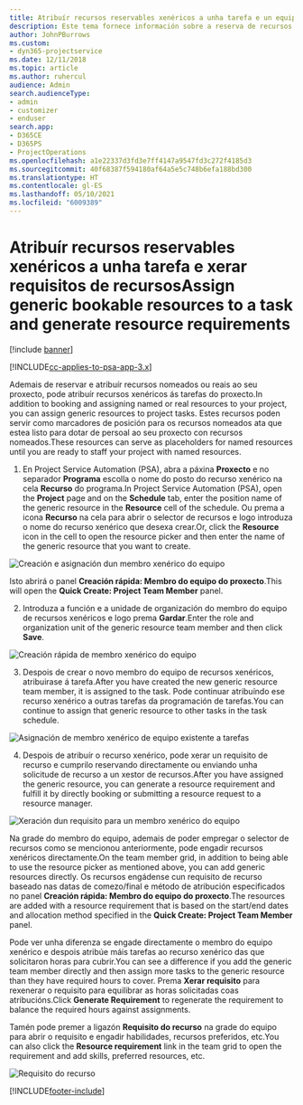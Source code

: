 ```yaml
---
title: Atribuír recursos reservables xenéricos a unha tarefa e un equipo de proxectos
description: Este tema fornece información sobre a reserva de recursos xenéricos a tarefas e equipos de proxectos.
author: JohnPBurrows
ms.custom:
- dyn365-projectservice
ms.date: 12/11/2018
ms.topic: article
ms.author: ruhercul
audience: Admin
search.audienceType:
- admin
- customizer
- enduser
search.app:
- D365CE
- D365PS
- ProjectOperations
ms.openlocfilehash: a1e22337d3fd3e7ff4147a9547fd3c272f4185d3
ms.sourcegitcommit: 40f68387f594180af64a5e5c748b6efa188bd300
ms.translationtype: HT
ms.contentlocale: gl-ES
ms.lasthandoff: 05/10/2021
ms.locfileid: "6009389"
---
```

# <a name="assign-generic-bookable-resources-to-a-task-and-generate-resource-requirements"></a><span data-ttu-id="d6a86-103">Atribuír recursos reservables xenéricos a unha tarefa e xerar requisitos de recursos</span><span class="sxs-lookup"><span data-stu-id="d6a86-103">Assign generic bookable resources to a task and generate resource requirements</span></span> 

[!include [banner](../includes/psa-now-project-operations.md)]

[!INCLUDE[cc-applies-to-psa-app-3.x](../includes/cc-applies-to-psa-app-3x.md)]

<span data-ttu-id="d6a86-104">Ademais de reservar e atribuír recursos nomeados ou reais ao seu proxecto, pode atribuír recursos xenéricos ás tarefas do proxecto.</span><span class="sxs-lookup"><span data-stu-id="d6a86-104">In addition to booking and assigning named or real resources to your project, you can assign generic resources to project tasks.</span></span> <span data-ttu-id="d6a86-105">Estes recursos poden servir como marcadores de posición para os recursos nomeados ata que estea listo para dotar de persoal ao seu proxecto con recursos nomeados.</span><span class="sxs-lookup"><span data-stu-id="d6a86-105">These resources can serve as placeholders for named resources until you are ready to staff your project with named resources.</span></span> 

1. <span data-ttu-id="d6a86-106">En Project Service Automation (PSA), abra a páxina **Proxecto** e no separador **Programa** escolla o nome do posto do recurso xenérico na cela **Recurso** do programa.</span><span class="sxs-lookup"><span data-stu-id="d6a86-106">In Project Service Automation (PSA), open the **Project** page and on the **Schedule** tab, enter the position name of the generic resource in the **Resource** cell of the schedule.</span></span> <span data-ttu-id="d6a86-107">Ou prema a icona **Recurso** na cela para abrir o selector de recursos e logo introduza o nome do recurso xenérico que desexa crear.</span><span class="sxs-lookup"><span data-stu-id="d6a86-107">Or, click the **Resource** icon in the cell to open the resource picker and then enter the name of the generic resource that you want to create.</span></span>

![Creación e asignación dun membro xenérico do equipo](media/RM-how-to-9.png)

<span data-ttu-id="d6a86-109">Isto abrirá o panel **Creación rápida: Membro do equipo do proxecto**.</span><span class="sxs-lookup"><span data-stu-id="d6a86-109">This will open the **Quick Create: Project Team Member** panel.</span></span> 

2. <span data-ttu-id="d6a86-110">Introduza a función e a unidade de organización do membro do equipo de recursos xenéricos e logo prema **Gardar**.</span><span class="sxs-lookup"><span data-stu-id="d6a86-110">Enter the role and organization unit of the generic resource team member and then click **Save**.</span></span>

![Creación rápida de membro xenérico do equipo](media/RM-how-to-10.png)

3. <span data-ttu-id="d6a86-112">Despois de crear o novo membro do equipo de recursos xenéricos, atribuirase á tarefa.</span><span class="sxs-lookup"><span data-stu-id="d6a86-112">After you have created the new generic resource team member, it is assigned to the task.</span></span> <span data-ttu-id="d6a86-113">Pode continuar atribuíndo ese recurso xenérico a outras tarefas da programación de tarefas.</span><span class="sxs-lookup"><span data-stu-id="d6a86-113">You can continue to assign that generic resource to other tasks in the task schedule.</span></span>

![Asignación de membro xenérico de equipo existente a tarefas](media/RM-how-to-11.png)

4. <span data-ttu-id="d6a86-115">Despois de atribuír o recurso xenérico, pode xerar un requisito de recurso e cumprilo reservando directamente ou enviando unha solicitude de recurso a un xestor de recursos.</span><span class="sxs-lookup"><span data-stu-id="d6a86-115">After you have assigned the generic resource, you can generate a resource requirement and fulfill it by directly booking or submitting a resource request to a resource manager.</span></span>

![Xeración dun requisito para un membro xenérico do equipo](media/RM-how-to-12.png)

<span data-ttu-id="d6a86-117">Na grade do membro do equipo, ademais de poder empregar o selector de recursos como se mencionou anteriormente, pode engadir recursos xenéricos directamente.</span><span class="sxs-lookup"><span data-stu-id="d6a86-117">On the team member grid, in addition to being able to use the resource picker as mentioned above, you can add generic resources directly.</span></span> <span data-ttu-id="d6a86-118">Os recursos engádense cun requisito de recurso baseado nas datas de comezo/final e método de atribución especificados no panel **Creación rápida: Membro do equipo do proxecto**.</span><span class="sxs-lookup"><span data-stu-id="d6a86-118">The resources are added with a resource requirement that is based on the start/end dates and allocation method specified in the **Quick Create: Project Team Member** panel.</span></span>

<span data-ttu-id="d6a86-119">Pode ver unha diferenza se engade directamente o membro do equipo xenérico e despois atribúe máis tarefas ao recurso xenérico das que solicitaron horas para cubrir.</span><span class="sxs-lookup"><span data-stu-id="d6a86-119">You can see a difference if you add the generic team member directly and then assign more tasks to the generic resource than they have required hours to cover.</span></span> <span data-ttu-id="d6a86-120">Prema **Xerar requisito** para rexenerar o requisito para equilibrar as horas solicitadas coas atribucións.</span><span class="sxs-lookup"><span data-stu-id="d6a86-120">Click **Generate Requirement** to regenerate the requirement to balance the required hours against assignments.</span></span>

<span data-ttu-id="d6a86-121">Tamén pode premer a ligazón **Requisito do recurso** na grade do equipo para abrir o requisito e engadir habilidades, recursos preferidos, etc.</span><span class="sxs-lookup"><span data-stu-id="d6a86-121">You can also click the **Resource requirement** link in the team grid to open the requirement and add skills, preferred resources, etc.</span></span>

![Requisito do recurso](media/RM-how-to-13.png)



[!INCLUDE[footer-include](../includes/footer-banner.md)]